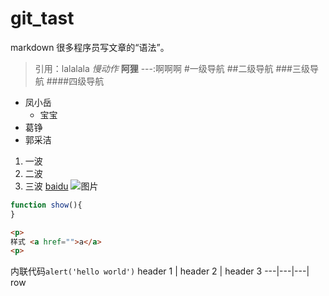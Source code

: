 # git_tast
markdown 很多程序员写文章的“语法”。
> 引用：lalalala
*慢动作*
**阿狸**
---:啊啊啊
#一级导航
##二级导航
###三级导航
####四级导航
+ 凤小岳
	- 宝宝
+ 葛铮
+ 郭采洁
1. 一波
2. 二波
3. 三波
[baidu](https://baidu.com)
![图片]()
```js
function show(){
}
```
```html
<p>
样式 <a href="">a</a>
<p>
```
内联代码`alert('hello world')`
header 1 | header 2 | header 3
---|---|---|
row